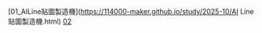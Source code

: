 [01_AILine貼圖製造機](https://114000-maker.github.io/study/2025-10/AI Line 貼圖製造機.html)
[02](https://114000-maker.github.io/study/2025-10/)
